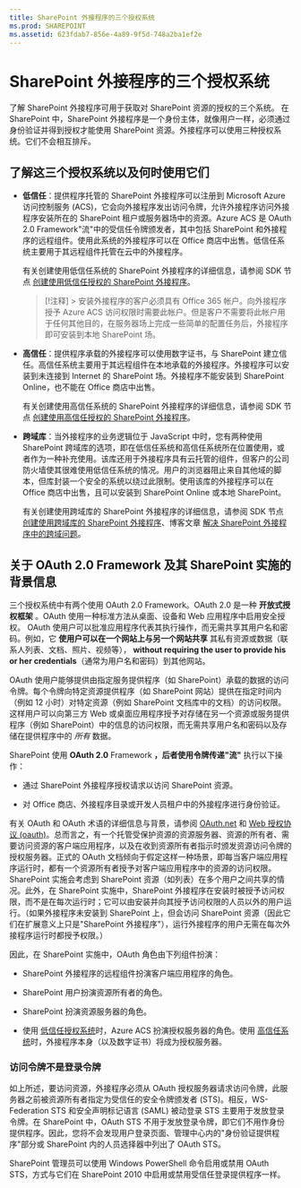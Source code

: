 ```yaml
---
title: SharePoint 外接程序的三个授权系统
ms.prod: SHAREPOINT
ms.assetid: 623fdab7-856e-4a89-9f5d-748a2ba1ef2e
---
```



# SharePoint 外接程序的三个授权系统
了解 SharePoint 外接程序可用于获取对 SharePoint 资源的授权的三个系统。
在 SharePoint 中，SharePoint 外接程序是一个身份主体，就像用户一样，必须通过身份验证并得到授权才能使用 SharePoint 资源。外接程序可以使用三种授权系统。它们不会相互排斥。
  
    
    


## 了解这三个授权系统以及何时使用它们
<a name="UnderstandThreeSystems"> </a>


  
    
    

- **低信任**：提供程序托管的 SharePoint 外接程序可以注册到 Microsoft Azure 访问控制服务 (ACS)，它会向外接程序发出访问令牌，允许外接程序访问外接程序安装所在的 SharePoint 租户或服务器场中的资源。Azure ACS 是 OAuth 2.0 Framework"流"中的受信任令牌颁发者，其中包括 SharePoint 和外接程序的远程组件。使用此系统的外接程序可以在 Office 商店中出售。低信任系统主要用于其远程组件托管在云中的外接程序。
    
    有关创建使用低信任系统的 SharePoint 外接程序的详细信息，请参阅 SDK 节点 [创建使用低信任授权的 SharePoint 外接程序](creating-sharepoint-add-ins-that-use-low-trust-authorization.md)。
    
    > [!注释]
      > 安装外接程序的客户必须具有 Office 365 帐户。向外接程序授予 Azure ACS 访问权限时需要此帐户。但是客户不需要将此帐户用于任何其他目的，在服务器场上完成一些简单的配置任务后，外接程序即可安装到本地 SharePoint 场。 
- **高信任**：提供程序承载的外接程序可以使用数字证书，与 SharePoint 建立信任。高信任系统主要用于其远程组件在本地承载的外接程序。外接程序可以安装到未连接到 Internet 的 SharePoint 场。外接程序不能安装到 SharePoint Online，也不能在 Office 商店中出售。
    
    有关创建使用高信任系统的 SharePoint 外接程序的详细信息，请参阅 SDK 节点 [创建使用高信任授权的 SharePoint 外接程序](creating-sharepoint-add-ins-that-use-high-trust-authorization.md)。
    
  
- **跨域库**：当外接程序的业务逻辑位于 JavaScript 中时，您有两种使用 SharePoint 跨域库的选项，即在低信任系统和高信任系统所在位置使用，或者作为一种补充使用。该库还用于外接程序具有云托管的组件，但客户的公司防火墙使其很难使用低信任系统的情况。用户的浏览器阻止来自其他域的脚本，但库封装一个安全的系统以绕过此限制。使用该库的外接程序可以在 Office 商店中出售，且可以安装到 SharePoint Online 或本地 SharePoint。
    
    有关创建使用跨域库的 SharePoint 外接程序的详细信息，请参阅 SDK 节点 [创建使用跨域库的 SharePoint 外接程序](creating-sharepoint-add-ins-that-use-the-cross-domain-library.md)、博客文章 [解决 SharePoint 外接程序中的跨域问题](http://blogs.msdn.com/b/officeapps/archive/2012/11/29/solving-cross-domain-problems-in-apps-for-sharepoint.aspx)。
    
  

## 关于 OAuth 2.0 Framework 及其 SharePoint 实施的背景信息
<a name="UnderstandThreeSystems"> </a>

三个授权系统中有两个使用 OAuth 2.0 Framework。OAuth 2.0 是一种 **开放式授权框架** 。OAuth 使用一种标准方法从桌面、设备和 Web 应用程序中启用安全授权。 OAuth 使用户可以批准应用程序代表其执行操作，而无需共享其用户名和密码。例如，它 **使用户可以在一个网站上与另一个网站共享** 其私有资源或数据（联系人列表、文档、照片、视频等）， **without requiring the user to provide his or her credentials**（通常为用户名和密码）到其他网站。
  
    
    
OAuth 使用户能够提供由指定服务提供程序（如 SharePoint）承载的数据的访问令牌。每个令牌向特定资源提供程序（如 SharePoint 网站）提供在指定时间内（例如 12 小时）对特定资源（例如 SharePoint 文档库中的文档）的访问权限。这样用户可以向第三方 Web 或桌面应用程序授予对存储在另一个资源或服务提供程序（例如 SharePoint）中的信息的访问权限，而无需共享用户名和密码以及存储在提供程序中的 *所有*  数据。
  
    
    
SharePoint 使用 **OAuth 2.0** Framework **，后者使用令牌传递"流"** 执行以下操作：
  
    
    

- 通过 SharePoint 外接程序授权请求以访问 SharePoint 资源。
    
  
- 对 Office 商店、外接程序目录或开发人员租户中的外接程序进行身份验证。
    
  
有关 OAuth 和 OAuth 术语的详细信息与背景，请参阅  [OAuth.net](http://oauth.net/) 和 [Web 授权协议 (oauth)](http://datatracker.ietf.org/doc/active/)。总而言之，有一个托管受保护资源的资源服务器、资源的所有者、需要访问资源的客户端应用程序，以及在收到资源所有者指示时颁发资源访问令牌的授权服务器。正式的 OAuth 文档倾向于假定这样一种场景，即每当客户端应用程序运行时，都有一个资源所有者授予对客户端应用程序中的资源的访问权限。SharePoint 实施会考虑到 SharePoint 资源（如列表）在多个用户之间共享的情况。此外，在 SharePoint 实施中，SharePoint 外接程序在安装时被授予访问权限，而不是在每次运行时；它可以由安装并向其授予访问权限的人员以外的用户运行。（如果外接程序未安装到 SharePoint 上，但会访问 SharePoint 资源（因此它们在扩展意义上只是"SharePoint 外接程序"），运行外接程序的用户无需在每次外接程序运行时都授予权限。）
  
    
    
因此，在 SharePoint 实施中，OAuth 角色由下列组件扮演：
  
    
    

- SharePoint 外接程序的远程组件扮演客户端应用程序的角色。
    
  
- SharePoint 用户扮演资源所有者的角色。
    
  
- SharePoint 扮演资源服务器的角色。
    
  
- 使用 [低信任授权系统](creating-sharepoint-add-ins-that-use-low-trust-authorization.md)时，Azure ACS 扮演授权服务器的角色。使用 [高信任系统](creating-sharepoint-add-ins-that-use-high-trust-authorization.md)时，外接程序本身（以及数字证书）将成为授权服务器。
    
  

### 访问令牌不是登录令牌
<a name="FileName_uniquekeyword3"> </a>

如上所述，要访问资源，外接程序必须从 OAuth 授权服务器请求访问令牌，此服务器之前被资源所有者指定为受信任的安全令牌颁发者 (STS)。相反，WS-Federation STS 和安全声明标记语言 (SAML) 被动登录 STS 主要用于发放登录令牌。在 SharePoint 中，OAuth STS 不用于发放登录令牌，即它们不用作身份提供程序。因此，您将不会发现用户登录页面、管理中心内的"身份验证提供程序"部分或 SharePoint 内的人员选择器中列出了 OAuth STS。
  
    
    
SharePoint 管理员可以使用 Windows PowerShell 命令启用或禁用 OAuth STS，方式与它们在 SharePoint 2010 中启用或禁用受信任登录提供程序一样。 
  
    
    

